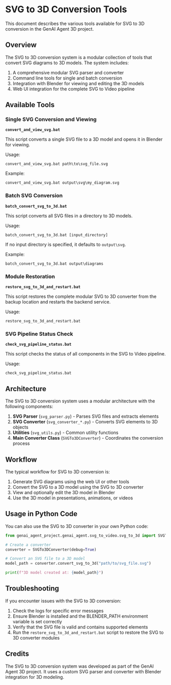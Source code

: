 # SVG to 3D Conversion Tools

This document describes the various tools available for SVG to 3D conversion in the GenAI Agent 3D project.

## Overview

The SVG to 3D conversion system is a modular collection of tools that convert SVG diagrams to 3D models. The system includes:

1. A comprehensive modular SVG parser and converter
2. Command line tools for single and batch conversion
3. Integration with Blender for viewing and editing the 3D models
4. Web UI integration for the complete SVG to Video pipeline

## Available Tools

### Single SVG Conversion and Viewing

**`convert_and_view_svg.bat`**

This script converts a single SVG file to a 3D model and opens it in Blender for viewing.

Usage:
```
convert_and_view_svg.bat path\to\svg_file.svg
```

Example:
```
convert_and_view_svg.bat output\svg\my_diagram.svg
```

### Batch SVG Conversion

**`batch_convert_svg_to_3d.bat`**

This script converts all SVG files in a directory to 3D models.

Usage:
```
batch_convert_svg_to_3d.bat [input_directory]
```

If no input directory is specified, it defaults to `output\svg`.

Example:
```
batch_convert_svg_to_3d.bat output\diagrams
```

### Module Restoration

**`restore_svg_to_3d_and_restart.bat`**

This script restores the complete modular SVG to 3D converter from the backup location and restarts the backend service.

Usage:
```
restore_svg_to_3d_and_restart.bat
```

### SVG Pipeline Status Check

**`check_svg_pipeline_status.bat`**

This script checks the status of all components in the SVG to Video pipeline.

Usage:
```
check_svg_pipeline_status.bat
```

## Architecture

The SVG to 3D conversion system uses a modular architecture with the following components:

1. **SVG Parser** (`svg_parser.py`) - Parses SVG files and extracts elements
2. **SVG Converter** (`svg_converter_*.py`) - Converts SVG elements to 3D objects
3. **Utilities** (`svg_utils.py`) - Common utility functions
4. **Main Converter Class** (`SVGTo3DConverter`) - Coordinates the conversion process

## Workflow

The typical workflow for SVG to 3D conversion is:

1. Generate SVG diagrams using the web UI or other tools
2. Convert the SVG to a 3D model using the SVG to 3D converter
3. View and optionally edit the 3D model in Blender
4. Use the 3D model in presentations, animations, or videos

## Usage in Python Code

You can also use the SVG to 3D converter in your own Python code:

```python
from genai_agent_project.genai_agent.svg_to_video.svg_to_3d import SVGTo3DConverter

# Create a converter
converter = SVGTo3DConverter(debug=True)

# Convert an SVG file to a 3D model
model_path = converter.convert_svg_to_3d("path/to/svg_file.svg")

print(f"3D model created at: {model_path}")
```

## Troubleshooting

If you encounter issues with the SVG to 3D conversion:

1. Check the logs for specific error messages
2. Ensure Blender is installed and the BLENDER_PATH environment variable is set correctly
3. Verify that the SVG file is valid and contains supported elements
4. Run the `restore_svg_to_3d_and_restart.bat` script to restore the SVG to 3D converter modules

## Credits

The SVG to 3D conversion system was developed as part of the GenAI Agent 3D project. It uses a custom SVG parser and converter with Blender integration for 3D modeling.
